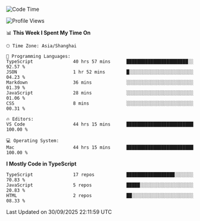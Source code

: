 <!--START_SECTION:waka-->
![Code Time](http://img.shields.io/badge/Code%20Time-8%2C416%20hrs%2036%20mins-blue)

![Profile Views](http://img.shields.io/badge/Profile%20Views-0-blue)

📊 **This Week I Spent My Time On** 

```text
🕑︎ Time Zone: Asia/Shanghai

💬 Programming Languages: 
TypeScript               40 hrs 57 mins      ███████████████████████░░   92.57 % 
JSON                     1 hr 52 mins        █░░░░░░░░░░░░░░░░░░░░░░░░   04.23 % 
Markdown                 36 mins             ░░░░░░░░░░░░░░░░░░░░░░░░░   01.39 % 
JavaScript               28 mins             ░░░░░░░░░░░░░░░░░░░░░░░░░   01.06 % 
CSS                      8 mins              ░░░░░░░░░░░░░░░░░░░░░░░░░   00.31 % 

🔥 Editors: 
VS Code                  44 hrs 15 mins      █████████████████████████   100.00 % 

💻 Operating System: 
Mac                      44 hrs 15 mins      █████████████████████████   100.00 % 
```

**I Mostly Code in TypeScript** 

```text
TypeScript               17 repos            ██████████████████░░░░░░░   70.83 % 
JavaScript               5 repos             █████░░░░░░░░░░░░░░░░░░░░   20.83 % 
HTML                     2 repos             ██░░░░░░░░░░░░░░░░░░░░░░░   08.33 % 
```




 Last Updated on 30/09/2025 22:11:59 UTC
<!--END_SECTION:waka-->
